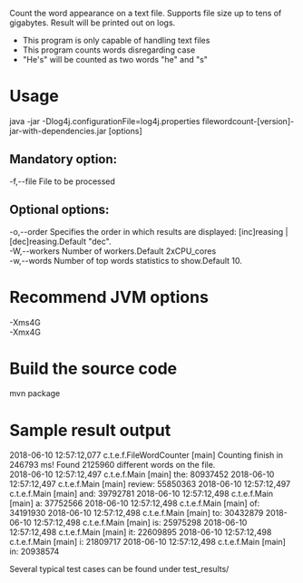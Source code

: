 Count the word appearance on a text file. Supports file size up to tens of gigabytes.
Result will be printed out on logs.

* This program is only capable of handling text files
* This program counts words disregarding case
* "He's" will be counted as two words "he" and "s"

# Usage
java -jar -Dlog4j.configurationFile=log4j.properties filewordcount-[version]-jar-with-dependencies.jar [options]

## Mandatory option:
-f,--file <arg>      File to be processed

## Optional options:
-o,--order <arg>     Specifies the order in which results are displayed: [inc]reasing | [dec]reasing.Default "dec".<br/>
-W,--workers <arg>   Number of workers.Default 2xCPU_cores<br/>
-w,--words <arg>     Number of top words statistics to show.Default 10.<br/>

# Recommend JVM options
-Xms4G<br/>
-Xmx4G

# Build the source code
mvn package

# Sample result output
2018-06-10 12:57:12,077 c.t.e.f.FileWordCounter [main] Counting finish in 246793 ms! Found 2125960 different words on the file.<br/>
2018-06-10 12:57:12,497 c.t.e.f.Main [main] the: 80937452
2018-06-10 12:57:12,497 c.t.e.f.Main [main] review: 55850363
2018-06-10 12:57:12,497 c.t.e.f.Main [main] and: 39792781
2018-06-10 12:57:12,498 c.t.e.f.Main [main] a: 37752566
2018-06-10 12:57:12,498 c.t.e.f.Main [main] of: 34191930
2018-06-10 12:57:12,498 c.t.e.f.Main [main] to: 30432879
2018-06-10 12:57:12,498 c.t.e.f.Main [main] is: 25975298
2018-06-10 12:57:12,498 c.t.e.f.Main [main] it: 22609895
2018-06-10 12:57:12,498 c.t.e.f.Main [main] i: 21809717
2018-06-10 12:57:12,498 c.t.e.f.Main [main] in: 20938574


Several typical test cases can be found under test_results/

